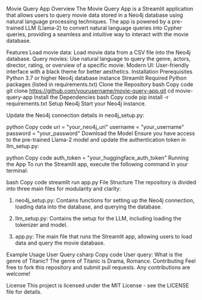 Movie Query App
Overview
The Movie Query App is a Streamlit application that allows users to query movie data stored in a Neo4j database using natural language processing techniques. The app is powered by a pre-trained LLM (Llama-2) to convert natural language queries into Cypher queries, providing a seamless and intuitive way to interact with the movie database.

Features
Load movie data: Load movie data from a CSV file into the Neo4j database.
Query movies: Use natural language to query the genre, actors, director, rating, or overview of a specific movie.
Modern UI: User-friendly interface with a black theme for better aesthetics.
Installation
Prerequisites
Python 3.7 or higher
Neo4j database instance
Streamlit
Required Python packages (listed in requirements.txt)
Clone the Repository
bash
Copy code
git clone https://github.com/yourusername/movie-query-app.git
cd movie-query-app
Install the Dependencies
bash
Copy code
pip install -r requirements.txt
Setup Neo4j
Start your Neo4j instance.

Update the Neo4j connection details in neo4j_setup.py:

python
Copy code
uri = "your_neo4j_uri"
username = "your_username"
password = "your_password"
Download the Model
Ensure you have access to the pre-trained Llama-2 model and update the authentication token in llm_setup.py:

python
Copy code
auth_token = "your_huggingface_auth_token"
Running the App
To run the Streamlit app, execute the following command in your terminal:

bash
Copy code
streamlit run app.py
File Structure
The repository is divided into three main files for modularity and clarity:

1. neo4j_setup.py: Contains functions for setting up the Neo4j connection, loading data into the database, and querying the database.

2. llm_setup.py: Contains the setup for the LLM, including loading the tokenizer and model.

3. app.py: The main file that runs the Streamlit app, allowing users to load data and query the movie database.

Example Usage
User Query
csharp
Copy code
User query: What is the genre of Titanic?
The genre of Titanic is Drama, Romance.
Contributing
Feel free to fork this repository and submit pull requests. Any contributions are welcome!

License
This project is licensed under the MIT License - see the LICENSE file for details.


